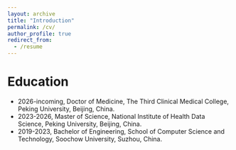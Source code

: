 ```yaml
---
layout: archive
title: "Introduction"
permalink: /cv/
author_profile: true
redirect_from:
  - /resume
---
```

    
Education
======
* 2026-incoming, Doctor of Medicine, The Third Clinical Medical College, Peking University, Beijing, China.
* 2023-2026, Master of Science, National Institute of Health Data Science, Peking University, Beijing, China.
* 2019-2023, Bachelor of Engineering, School of Computer Science and Technology, Soochow University, Suzhou, China.
